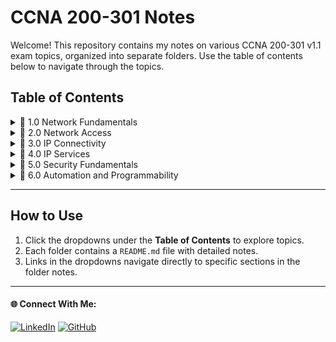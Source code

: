 # CCNA 200-301 Notes

Welcome! This repository contains my notes on various CCNA 200-301 v1.1 exam topics, organized into separate folders. 
Use the table of contents below to navigate through the topics.

## Table of Contents

<details>
  <summary>📂 1.0 Network Fundamentals</summary>
  
  🔗 1.1 [Explain the role and function of network components](./Folder1/README.md#subsection-1)  
  🔗 1.2 [Describe characteristics of network topology architectures](./Folder1/README.md#subsection-2)  
  🔗 1.3 [Compare physical interface and cabling types](./Folder1/README.md#subsection-2)  
  🔗 1.4 [Identify interface and cable issues (collisions, errors, mismatch duplex, and/or speed)](./Folder1/README.md#subsection-2)  
  🔗 1.5 [Compare TCP to UDP](./Folder1/README.md#subsection-2)  
  🔗 1.6 [Configure and verify IPv4 addressing and subnetting](./Folder1/README.md#subsection-2)  
  🔗 1.7 [Describe private IPv4 addressing](./Folder1/README.md#subsection-2)  
  🔗 1.8 [Configure and verify IPv6 addressing and prefix](./Folder1/README.md#subsection-2)  
  🔗 1.9 [Describe IPv6 address types](./Folder1/README.md#subsection-2)  
  🔗 1.10 [Verify IP parameters for Client OS (Windows, Mac OS, Linux)](./Folder1/README.md#subsection-2)  
  🔗 1.11 [Describe wireless principles](./Folder1/README.md#subsection-2)  
  🔗 1.12 [Explain virtualization fundamentals (server virtualization, containers, and VRFs)](./Folder1/README.md#subsection-2)  
  🔗 1.13 [Describe switching concepts](./Folder1/README.md#subsection-2)  

</details>

<details>
  <summary>📂 2.0 Network Access</summary>

  🔗 2.1 [Configure and verify VLANs (normal range) spanning multiple switches](./Folder2/README.md#introduction)  
  🔗 2.2 [Configure and verify interswitch connectivity](./Folder2/README.md#subsection-1)  
  🔗 2.3 [Configure and verify Layer 2 discovery protocols (Cisco Discovery Protocol and LLDP)](./Folder2/README.md#subsection-2)  
  🔗 2.4 [Configure and verify (Layer 2/Layer 3) EtherChannel (LACP)](./Folder2/README.md#subsection-2)  
  🔗 2.5 [Interpret basic operations of Rapid PVST+ Spanning Tree Protocol](./Folder2/README.md#subsection-2)  
  🔗 2.6 [Describe Cisco Wireless Architectures and AP modes](./Folder2/README.md#subsection-2)  
  🔗 2.7 [Describe physical infrastructure connections of WLAN components (AP, WLC, access/trunk ports, and LAG)](./Folder2/README.md#subsection-2)  
  🔗 2.8 [Describe network device management access (Telnet, SSH, HTTP, HTTPS, console, TACACS+/RADIUS, and cloud managed)](./Folder2/READMEmd#subsection-2)  
  🔗 2.9 [Interpret the wireless LAN GUI configuration for client connectivity, such as WLAN creation, security settings, QoS profiles, and advanced settings](./Folder2/README.md#subsection-2)  

</details>

<details>
  <summary>📂 3.0 IP Connectivity</summary>
  
  🔗 3.1 [Interpret the components of routing table](./Folder3/README.md#introduction)  
  🔗 3.2 [Determine how a router makes a forwarding decision by default](./Folder3/README.md#subsection-1)  
  🔗 3.3 [Configure and verify IPv4 and IPv6 static routing](./Folder3/README.md#subsection-2)  
  🔗 3.4 [Configure and verify single area OSPFv2](./Folder3/README.md#subsection-2)  
  🔗 3.5 [Describe the purpose, functions, and concepts of first hop redundancy protocols](./Folder3/README.md#subsection-2)  
  

</details>

<details>
  <summary>📂 4.0 IP Services</summary>
  
  🔗 4.1 [Configure and verify inside source NAT using static and pools](./Folder3/README.md#introduction)  
  🔗 4.2 [Configure and verify NTP operating in a client and server mode](./Folder3/README.md#subsection-1)  
  🔗 4.3 [Explain the role of DHCP and DNS within the network](./Folder3/README.md#subsection-2)  
  🔗 4.4 [Explain the function of SNMP in network operations](./Folder3/README.md#subsection-2)  
  🔗 4.5 [Describe the use of syslog features including facilities and levels](./Folder3/README.md#subsection-2)  
  🔗 4.6 [Configure and verify DHCP client and relay](./Folder3/README.md#subsection-2)  
  🔗 4.7 [Explain the forwarding per-hop behavior (PHB) for QoS, such as classification, marking, queuing, congestion, policing, and shaping](./Folder3/README.md#subsection-2)  
  🔗 4.8 [Configure network devices for remote access using SSH](./Folder3/README.md#subsection-2)  
  🔗 4.9 [Describe the capabilities and functions of TFTP/FTP in the network](./Folder3/README.md#subsection-2)  

</details>

<details>
  <summary>📂 5.0 Security Fundamentals</summary>
  
  🔗 5.1 [Define key security concepts (threats, vulnerabilities, exploits, and mitigation techniques)](./Folder3/README.md#introduction)  
  🔗 5.2 [Describe security program elements (user awareness, training, and physical access control)](./Folder3/README.md#subsection-1)  
  🔗 5.3 [Configure and verify device access control using local passwords](./Folder3/README.md#subsection-2)  
  🔗 5.4 [Describe security password policies elements, such as management, complexity, and password alternatives (multifactor authentication, certificates, and biometrics)](./Folder3/README.md#subsection-2)  
  🔗 5.5 [Describe IPsec remote access and site-to-site VPNs](./Folder3/README.md#subsection-2)  
  🔗 5.6 [Configure and verify access control lists](./Folder3/README.md#subsection-2)  
  🔗 5.7 [Configure and verify Layer 2 security features (DHCP snooping, dynamic ARP inspection, and port security)](./Folder3/README.md#subsection-2)  
  🔗 5.8 [Compare authentication, authorization, and accounting concepts](./Folder3/README.md#subsection-2)  
  🔗 5.9 [Describe wireless security protocols (WPA, WPA2, and WPA3)](./Folder3/README.md#subsection-2)  
  🔗 5.10 [Configure and verify WLAN within the GUI using WPA2 PSK](./Folder3/README.md#subsection-2)  

</details>

<details>
  <summary>📂 6.0 Automation and Programmability</summary>
  
  🔗 6.1 [Explain how automation impacts network management](./Folder3/README.md#introduction)  
  🔗 6.2 [Compare traditional networks with controller-based networking](./Folder3/README.md#subsection-1)  
  🔗 6.3 [Describe controller-based, software defined architecture (overlay, underlay, and fabric)](./Folder3/README.md#subsection-2)  
  🔗 6.4 [Explain AI (generative and predictive) and machine learning in network operations](./Folder3/README.md#subsection-2)  
  🔗 6.5 [Describe characteristics of REST-based APIs (authentication types, CRUD, HTTP verbs, and data encoding)](./Folder3/README.md#subsection-2)  
  🔗 6.6 [Recognize the capabilities of configuration management mechanisms, such as Ansible and Terraform](./Folder3/README.md#subsection-2)  
  🔗 6.7 [Recognize components of JSON-encoded data](./Folder3/README.md#subsection-2)  
  

</details>
<!-- Repeat the above <details> block for remaining folders -->

---

## How to Use

1. Click the dropdowns under the **Table of Contents** to explore topics.
2. Each folder contains a `README.md` file with detailed notes.
3. Links in the dropdowns navigate directly to specific sections in the folder notes.

---

#### 🌐 Connect With Me:
[![LinkedIn](https://img.shields.io/badge/LinkedIn-blue?style=for-the-badge&logo=LinkedIn&link=www.linkedin.com/in/hasnan-asif)](www.linkedin.com/in/hasnan-asif)
[![GitHub](https://img.shields.io/badge/GitHub-gray?style=for-the-badge&logo=Github&link=https://github.com/HasnanAsif)](https://github.com/HasnanAsif)